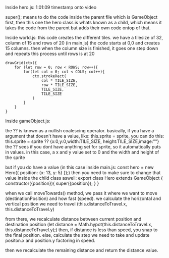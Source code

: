 Inside hero.js: 1:01:09 timestamp onto video

super(); means to do the code inside the parent file which is GameObject first, then this one
the hero class is whats known as a child, which means it takes the code from the parent but adds their own code ontop of that.


Inside world.js:
    this code creates the different tiles. we have a tilesize of 32, column of 15 and rows of 20 (in main.js)
    the code starts at 0,0 and creates 15 columns. 
    then when the column size is finished, it goes one step down and repeats this process until rows is at 20

    drawGrid(ctx){
        for (let row = 0; row < ROWS; row++){
            for(let col = 0; col < COLS; col++){
                ctx.strokeRect(
                    col * TILE_SIZE,
                    row * TILE_SIZE,
                    TILE_SIZE,
                    TILE_SIZE
                )
            }
        }
    }


Inside gameObject.js:

the ?? is known as a nullish coalescing operator. basically, if you have a argument that doesn't have a value, like: this.sprite = sprite, you can do this: this.sprite = sprite ?? {x:0,y:0,width:TILE_SIZE,
        height:TILE_SIZE,image:""}
the ?? sees if you dont have anything set for sprite, so it automatically puts in values. 
in this case, a x and y value set to 0 and the width and height of the sprite

but if you do have a value (in this case inside main.js: 
const hero = new Hero({
        position: {x: 13, y: 5}
    });)
then you need to make sure to change that value inside the child class aswell:
export class Hero extends GameObject {
    constructor({position}){
        super({position});
    }
}

when we call moveTowards() method, we pass it where we want to move (destinationPosition) and how fast (speed).
we calculate the horizontal and vertical position we need to travel (this.distanceToTravel.x, this.distanceToTravel.y)

from there, we recalculate distance between current position and destination position (let distance = Math.hypot(this.distanceToTravel.x, this.distanceToTravel.y);)
then, if distance is less than speed, you snap to the final position.
else, calculate the step we need to take and update positon.x and position.y factoring in speed.

then we recalculate the remaining distance and return the distance value.


